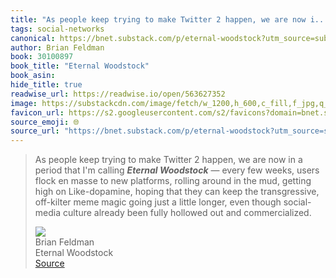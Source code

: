 ```yaml
---
title: "As people keep trying to make Twitter 2 happen, we are now i..."
tags: social-networks
canonical: https://bnet.substack.com/p/eternal-woodstock?utm_source=substack&utm_medium=email%5C
author: Brian Feldman
book: 30100897
book_title: "Eternal Woodstock"
book_asin: 
hide_title: true
readwise_url: https://readwise.io/open/563627352
image: https://substackcdn.com/image/fetch/w_1200,h_600,c_fill,f_jpg,q_auto:good,fl_progressive:steep,g_auto/https%3A%2F%2Fsubstack-post-media.s3.amazonaws.com%2Fpublic%2Fimages%2Fefce4d08-b838-46d2-ac7e-0c465bffabfb.heic
favicon_url: https://s2.googleusercontent.com/s2/favicons?domain=bnet.substack.com
source_emoji: 🌐
source_url: "https://bnet.substack.com/p/eternal-woodstock?utm_source=substack&utm_medium=email%5C#:~:text=As%20people%20keep,out%20and%20commercialized."
---
```


> As people keep trying to make Twitter 2 happen, we are now in a period that I'm calling ***Eternal Woodstock*** — every few weeks, users flock en masse to new platforms, rolling around in the mud, getting high on Like-dopamine, hoping that they can keep the transgressive, off-kilter meme magic going just a little longer, even though social-media culture already been fully hollowed out and commercialized.
> <div class="quoteback-footer"><div class="quoteback-avatar"><img class="mini-favicon" src="https://s2.googleusercontent.com/s2/favicons?domain=bnet.substack.com"></div><div class="quoteback-metadata"><div class="metadata-inner"><span style="display:none">FROM:</span><div aria-label="Brian Feldman" class="quoteback-author"> Brian Feldman</div><div aria-label="Eternal Woodstock" class="quoteback-title"> Eternal Woodstock</div></div></div><div class="quoteback-backlink"><a target="_blank" aria-label="go to the full text of this quotation" rel="noopener" href="https://bnet.substack.com/p/eternal-woodstock?utm_source=substack&utm_medium=email%5C#:~:text=As%20people%20keep,out%20and%20commercialized." class="quoteback-arrow"> Source</a></div></div>